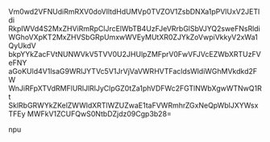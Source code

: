 Vm0wd2VFNUdiRmRXV0doVlltdHdUMVp0TVZOV1ZsbDNXa1pPVlUxV2JETldi
RkpIWVd4S2MxZHViRmRpClJrcElWbTB4UzFJeVRrbGlSbVJYQ2sweFNsRldi
WGhoVXpKT2MxZHVSbGRpUmxwWVEyMUtXR0ZJYkZoVwpiVkkyV2xWa1QyUkdV
bkpYYkZacFVtNUNWVkV5TVV0U2JHUlpZMFprV0FwVFJVcEZWbXRTUzFVeFNY
aGoKUld4V1lsaG9WRlJYTVc5V1JrVjVaVWRHVTFacldsWldiWGhMVkdkd2FW
WnJiRFpXTVdRMFlURlJlRlJyClpGZ0tZa1phVDFWc2FGTlNWbXgwWTNwQ1Rt
SklRbGRWYkZKelZWWldXRTlWZUZwaE1taFVWRmhrZGxNeQpWblJXYWsxTFEy
MWFkV1ZCUFQwS0NtbDZjdz09Cgp3b28=

npu